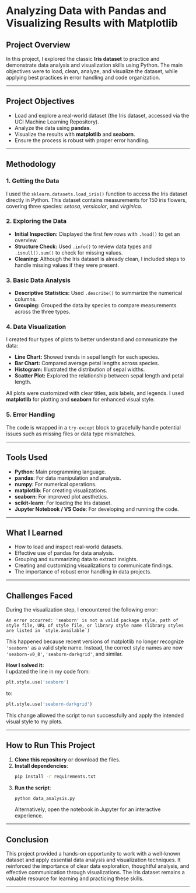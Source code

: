 # Analyzing Data with Pandas and Visualizing Results with Matplotlib

## Project Overview

In this project, I explored the classic **Iris dataset** to practice and demonstrate data analysis and visualization skills using Python. The main objectives were to load, clean, analyze, and visualize the dataset, while applying best practices in error handling and code organization.

---

## Project Objectives

- Load and explore a real-world dataset (the Iris dataset, accessed via the UCI Machine Learning Repository).
- Analyze the data using **pandas**.
- Visualize the results with **matplotlib** and **seaborn**.
- Ensure the process is robust with proper error handling.

---

## Methodology

### 1. Getting the Data
I used the `sklearn.datasets.load_iris()` function to access the Iris dataset directly in Python. This dataset contains measurements for 150 iris flowers, covering three species: *setosa*, *versicolor*, and *virginica*.

### 2. Exploring the Data
- **Initial Inspection:** Displayed the first few rows with `.head()` to get an overview.
- **Structure Check:** Used `.info()` to review data types and `.isnull().sum()` to check for missing values.
- **Cleaning:** Although the Iris dataset is already clean, I included steps to handle missing values if they were present.

### 3. Basic Data Analysis
- **Descriptive Statistics:** Used `.describe()` to summarize the numerical columns.
- **Grouping:** Grouped the data by species to compare measurements across the three types.

### 4. Data Visualization
I created four types of plots to better understand and communicate the data:
- **Line Chart:** Showed trends in sepal length for each species.
- **Bar Chart:** Compared average petal lengths across species.
- **Histogram:** Illustrated the distribution of sepal widths.
- **Scatter Plot:** Explored the relationship between sepal length and petal length.

All plots were customized with clear titles, axis labels, and legends. I used **matplotlib** for plotting and **seaborn** for enhanced visual style.

### 5. Error Handling
The code is wrapped in a `try-except` block to gracefully handle potential issues such as missing files or data type mismatches.

---

## Tools Used

- **Python**: Main programming language.
- **pandas**: For data manipulation and analysis.
- **numpy**: For numerical operations.
- **matplotlib**: For creating visualizations.
- **seaborn**: For improved plot aesthetics.
- **scikit-learn**: For loading the Iris dataset.
- **Jupyter Notebook / VS Code**: For developing and running the code.

---

## What I Learned

- How to load and inspect real-world datasets.
- Effective use of pandas for data analysis.
- Grouping and summarizing data to extract insights.
- Creating and customizing visualizations to communicate findings.
- The importance of robust error handling in data projects.

---

## Challenges Faced

During the visualization step, I encountered the following error:

```
An error occurred: 'seaborn' is not a valid package style, path of style file, URL of style file, or library style name (library styles are listed in `style.available`)
```

This happened because recent versions of matplotlib no longer recognize `'seaborn'` as a valid style name. Instead, the correct style names are now `'seaborn-v0_8'`, `'seaborn-darkgrid'`, and similar.

**How I solved it:**  
I updated the line in my code from:
```python
plt.style.use('seaborn')
```

to:
```python
plt.style.use('seaborn-darkgrid')
```
This change allowed the script to run successfully and apply the intended visual style to my plots.

---

## How to Run This Project

1. **Clone this repository** or download the files.
2. **Install dependencies**:
   ```bash
   pip install -r requirements.txt
   ```
3. **Run the script**:
   ```bash
   python data_analysis.py
   ```
   Alternatively, open the notebook in Jupyter for an interactive experience.

---

## Conclusion

This project provided a hands-on opportunity to work with a well-known dataset and apply essential data analysis and visualization techniques. It reinforced the importance of clear data exploration, thoughtful analysis, and effective communication through visualizations. The Iris dataset remains a valuable resource for learning and practicing these skills.

---